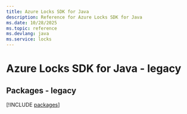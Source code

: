```yaml
---
title: Azure Locks SDK for Java
description: Reference for Azure Locks SDK for Java
ms.date: 10/28/2025
ms.topic: reference
ms.devlang: java
ms.service: locks
---
```

# Azure Locks SDK for Java - legacy
## Packages - legacy
[!INCLUDE [packages](locks-index.md)]